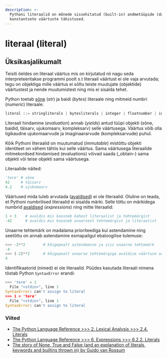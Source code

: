 ```yaml
---
description: >-
  Pythoni literaalid on mõnede sissehitatud (built-in) andmetüüpide (data types)
  konstantsete väärtuste tähistused.
---
```


# literaal \(literal\)

## Üksikasjalikumalt

Teisiti öeldes on literaal väärtus mis on kirjutatud nii nagu seda interpreteeritakse programmi poolt s.t literaali väärtust ei ole vaja arvutada; tegu on objektiga mille väärtus ei sõltu teiste muutujate \(objektide\) väärtustest ja nende muutumistest ning mis ei sisalda tehet.

Python toetab [sõne](../../python/sisseehitatud-tueuebid/sone-str/) \(_str_\) ja baidi \(_bytes_\) literaale ning mitmeid numbri \(_numeric_\) literaale:

```python
literal ::= stringliterals | bytesliterals | integer | floatnumber | imagnumber
```

Literaali hindamine \(_evaluation_\) annab \(_yields_\) antud tüüpi objekti \(sõne, baidid, täisarv, ujukomaarv, kompleksarv\) selle väärtusega. Väärtus võib olla ligikaudne ujukomaarvude ja imaginaararvude \(kompleksarvude\) puhul.

Kõik Pythoni literaalid on muutumatud \(_immutable_\) mistõttu objekti identiteet on vähem tähtis kui selle väärtus. Sama väärtusega literaalide mitmekordsed hindamised \(evaluations\) võivad saada \(\_obtain-\) sama objekti või teise objekti sama väärtusega.

Literaalide näited:

```python
'tere' # sõne
42     # täisarv
4.2    # ujukomaarv
```

Väärtused mida tuleb arvutada \([avaldised](avaldis-expression.md)\) ei ole literaalid. Oluline on teada, et Pythoni numbrilised literaalid ei sisalda märki. Selle tõttu on märkidega numbrid [avaldised](avaldis-expression.md) \(_expressions_\) ning mitte literaalid:

```python
1 + 3    # avaldis mis koosneb kahest literaalist ja tehtemärgist
-42      # avaldis mis koosneb unaarsest tehtemärgist ja literaalist
```

Unaarne tehtemärk on madalama prioriteediga kui astendamine ning seetõttu on annab astendamine esmapailgul ebaloogilise tulemuse:

```python
>>> -2**2        # kõigepealt astendamine ja siis unaarne tehtemärk   
-4           
>>> (-2)**2      # kõigepealt unaarse tehtemärgiga avaldise väärtuse arvutamine ja seejärel astendamine
4
```

Identifikaatorid \(nimed\) ei ole literaalid. Püüdes kasutada literaali nimena tõstab Python `SyntaxError` erandi:

```python
>>> 'tere' = 1
  File "<stdin>", line 1
SyntaxError: can't assign to literal
>>> 1 = 'tere'
  File "<stdin>", line 1
SyntaxError: can't assign to literal
```

### Viited

* [The Python Language Reference &gt;&gt;&gt; 2. Lexical Analysis &gt;&gt;&gt; 2.4. Literals](https://docs.python.org/3/reference/lexical_analysis.html#literals)
* [The Python Language Reference &gt;&gt;&gt; 6. Expressions &gt;&gt;&gt; 6.2.2. Literals](https://docs.python.org/3/reference/expressions.html#literals)
* [The story of None, True and False \(and an explanation of literals, keywords and builtins thrown in\) by Guido van Rossum](http://python-history.blogspot.com/2013/11/story-of-none-true-false.html)

